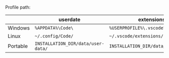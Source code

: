 Profile path:

|           | userdate                              | extensions                            |
| ---       | ---                                   | ---                                   |
| Windows   | `%APPDATA%\Code\`                     | `%USERPROFILE%\.vscode\extensions\`   |
| Linux     | `~/.config/Code/`                     | `~/.vscode/extensions/`               |
| Portable  | `INSTALLATION_DIR/data/user-data/`    | `INSTALLATION_DIR/data/extensions/`   |
